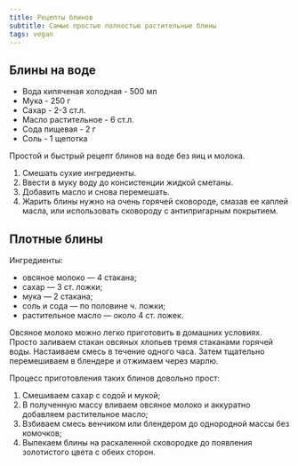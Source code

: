 ```yaml
---
title: Рецепты блинов
subtitle: Самые простые полностью растительные блины
tags: vegan
---
```


## Блины на воде

- Вода кипяченая холодная - 500 мл
- Мука - 250 г
- Сахар - 2-3 ст.л.
- Масло растительное - 6 ст.л.
- Сода пищевая - 2 г
- Соль - 1 щепотка

Простой и быстрый рецепт блинов на воде без яиц и молока. 

1. Смешать сухие ингредиенты.
2. Ввести в муку воду до консистенции жидкой сметаны.
3. Добавить масло и снова перемешать.
4. Жарить блины нужно на очень горячей сковороде, смазав ее каплей масла, или использовать сковороду с антипригарным покрытием.

## Плотные блины

Ингредиенты:

- овсяное молоко — 4 стакана;
- сахар — 3 ст. ложки;
- мука — 2 стакана;
- соль и сода — по половине ч. ложки;
- растительное масло — около 4 ст. ложек.

Овсяное молоко можно легко приготовить в домашних условиях. Просто заливаем стакан овсяных хлопьев тремя стаканами горячей воды. Настаиваем смесь в течение одного часа. Затем тщательно перемешиваем в блендере и отжимаем через марлю.

Процесс приготовления таких блинов довольно прост:

1. Смешиваем сахар с содой и мукой;
2. В полученную массу вливаем овсяное молоко и аккуратно добавляем растительное масло;
3. Взбиваем смесь венчиком или блендером до однородной массы без комочков;
4. Выпекаем блины на раскаленной сковородке до появления золотистого цвета с обеих сторон.
